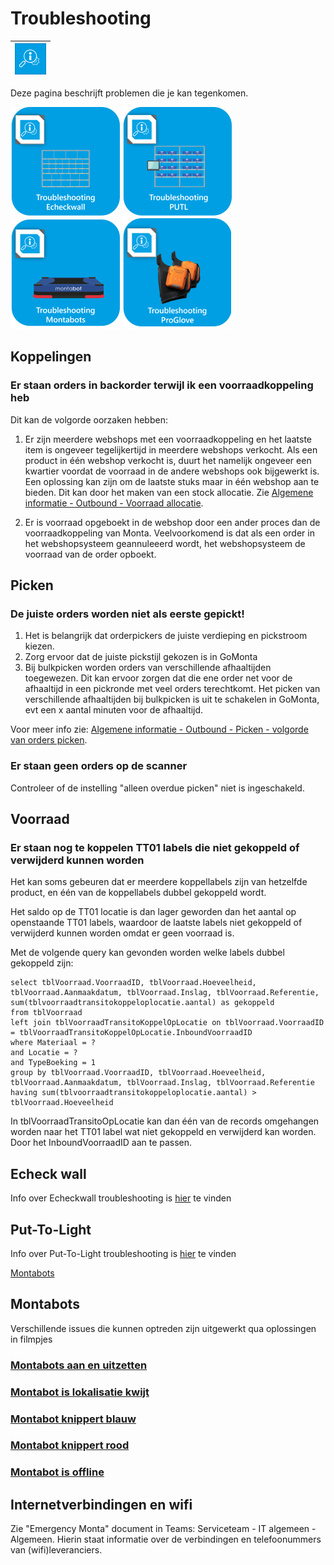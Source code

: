 # Troubleshooting

|<center>![troubelshooting50x50.png](../Attachments/troubelshooting50x50-26432bc7-1812-4111-8c62-6573aebc3cee.png)|
|-|

Deze pagina beschrijft problemen die je kan tegenkomen.

[![TroubleshootingEcheckwall175175.png](../Attachments/TroubleshootingEcheckwall175175-ffe339de-3a8a-4947-95d3-fcd44dd1dbff.png)](../Troubleshooting/EcheckWall) [![TroubleshootingPUTL175175.png](../Attachments/TroubleshootingPUTL175175-5f23b2e8-3304-4e9b-a695-e6689a3db7e0.png)](../Troubleshooting/PUTL) [![troubleMontabots175x175.png](../Attachments/troubleMontabots175x175-89710504-4ff6-4f69-b929-fa3a4885e898.png)](../Troubleshooting/Montabots) [![TroubleshootingProGlove_175 (5).png](../Attachments/TroubleshootingProGlove_175%20(5)-c03bb6e9-7450-447a-8270-b48086be8e74.png)](../Troubleshooting/ProGlove)




## Koppelingen

### Er staan orders in backorder terwijl ik een voorraadkoppeling heb

Dit kan de volgorde oorzaken hebben:
1. Er zijn meerdere webshops met een voorraadkoppeling en het laatste item is ongeveer tegelijkertijd in meerdere webshops verkocht. Als een product in één webshop verkocht is, duurt het namelijk ongeveer een kwartier voordat de voorraad in de andere webshops ook bijgewerkt is. Een oplossing kan zijn om de laatste stuks maar in één webshop aan te bieden. Dit kan door het maken van een stock allocatie. Zie [Algemene informatie - Outbound - Voorraad allocatie](../Algemene-informatie/Outbound#voorraadallocatie).

2. Er is voorraad opgeboekt in de webshop door een ander proces dan de voorraadkoppeling van Monta. Veelvoorkomend is dat als een order in het webshopsysteem geannuleeerd wordt, het webshopsysteem de voorraad van de order opboekt.

## Picken

### De juiste orders worden niet als eerste gepickt!

1. Het is belangrijk dat orderpickers de juiste verdieping en pickstroom kiezen.
2. Zorg ervoor dat de juiste pickstijl gekozen is in GoMonta
2. Bij bulkpicken worden orders van verschillende afhaaltijden toegewezen. Dit kan ervoor zorgen dat die ene order net voor de afhaaltijd in een pickronde met veel orders terechtkomt. Het picken van verschillende afhaaltijden bij bulkpicken is uit te schakelen in GoMonta, evt een x aantal minuten voor de afhaaltijd.

Voor meer info zie: [Algemene informatie - Outbound - Picken - volgorde van orders picken](../Algemene-informatie/Outbound#volgorde-van-orders-picken).

### Er staan geen orders op de scanner

Controleer of de instelling "alleen overdue picken" niet is ingeschakeld.

## Voorraad

### Er staan nog te koppelen TT01 labels die niet gekoppeld of verwijderd kunnen worden

Het kan soms gebeuren dat er meerdere koppellabels zijn van hetzelfde product, en één van de koppellabels dubbel gekoppeld wordt.

Het saldo op de TT01 locatie is dan lager geworden dan het aantal op openstaande TT01 labels, waardoor de laatste labels niet gekoppeld of verwijderd kunnen worden omdat er geen voorraad is.

Met de volgende query kan gevonden worden welke labels dubbel gekoppeld zijn:


```
select tblVoorraad.VoorraadID, tblVoorraad.Hoeveelheid, tblVoorraad.Aanmaakdatum, tblVoorraad.Inslag, tblVoorraad.Referentie, sum(tblvoorraadtransitokoppeloplocatie.aantal) as gekoppeld
from tblVoorraad
left join tblVoorraadTransitoKoppelOpLocatie on tblVoorraad.VoorraadID = tblVoorraadTransitoKoppelOpLocatie.InboundVoorraadID
where Materiaal = ?
and Locatie = ?
and TypeBoeking = 1
group by tblVoorraad.VoorraadID, tblVoorraad.Hoeveelheid, tblVoorraad.Aanmaakdatum, tblVoorraad.Inslag, tblVoorraad.Referentie
having sum(tblvoorraadtransitokoppeloplocatie.aantal) > tblVoorraad.Hoeveelheid
```

In tblVoorraadTransitoOpLocatie kan dan één van de records omgehangen worden naar het TT01 label wat niet gekoppeld en verwijderd kan worden. Door het InboundVoorraadID aan te passen.

## Echeck wall
Info over Echeckwall troubleshooting is [hier](../Troubleshooting/EcheckWall) te vinden

## Put-To-Light
Info over Put-To-Light troubleshooting is [hier](../Troubleshooting/PUTL) te vinden

[Montabots](../Troubleshooting/Montabots)

## Montabots
Verschillende issues die kunnen optreden zijn uitgewerkt qua oplossingen in filmpjes
### [Montabots aan en uitzetten](../Troubleshooting/Montabots#montabot-aan-en-uitzetten)
### [Montabot is lokalisatie kwijt](../Troubleshooting/Montabots#montabot-is-lokalisatie-kwijt)
### [Montabot knippert blauw](../Troubleshooting/Montabots#montabot-knippert-blauw)
### [Montabot knippert rood](../Troubleshooting/Montabots#montabot-knippert-rood)
### [Montabot is offline](../Troubleshooting/Montabots#montabot-is-offline)

## Internetverbindingen en wifi

Zie "Emergency Monta" document in Teams: Serviceteam - IT algemeen - Algemeen. Hierin staat informatie over de verbindingen en telefoonummers van (wifi)leveranciers.

